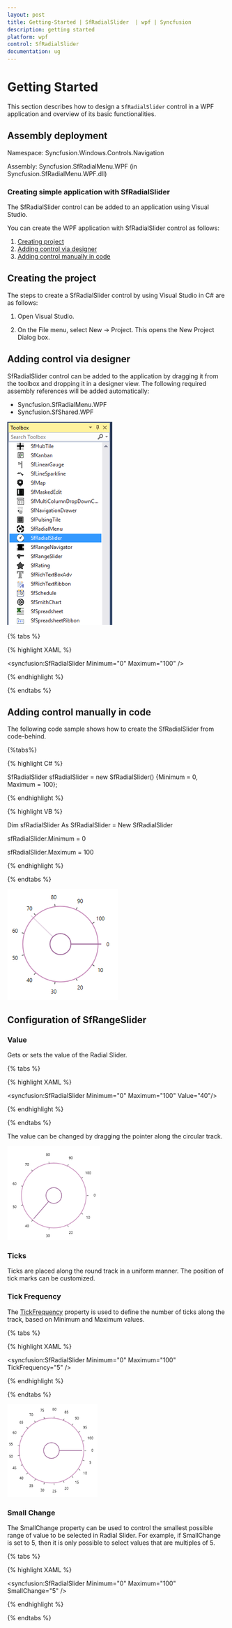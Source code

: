 ```yaml
---
layout: post
title: Getting-Started | SfRadialSlider  | wpf | Syncfusion
description: getting started 
platform: wpf
control: SfRadialSlider 
documentation: ug
---
```


# Getting Started 

This section describes how to design a `SfRadialSlider` control in a WPF application and overview of its basic functionalities.

## Assembly deployment

Namespace: Syncfusion.Windows.Controls.Navigation 

Assembly: Syncfusion.SfRadialMenu.WPF (in Syncfusion.SfRadialMenu.WPF.dll) 

### Creating simple application with SfRadialSlider

The SfRadialSlider control can be added to an application using Visual Studio.

You can create the WPF application with SfRadialSlider control as follows:

1. [Creating project](#creating-the-project)
2. [Adding control via designer](#adding-control-via-designer)
3. [Adding control manually in code](#adding-control-manually-in-code)

## Creating the project

The steps to create a SfRadialSlider control by using Visual Studio in C# are as follows:

1.	Open Visual Studio.

2.	On the File menu, select New -> Project. This opens the New Project Dialog box.

## Adding control via designer

SfRadialSlider control can be added to the application by dragging it from the toolbox and dropping it in a designer view. The following required assembly references will be added automatically:

* Syncfusion.SfRadialMenu.WPF
* Syncfusion.SfShared.WPF

![Adding control via designer](GettingStarted_images/img1.png)

{% tabs %}

{% highlight XAML %}

<syncfusion:SfRadialSlider  Minimum="0" Maximum="100" />

{% endhighlight  %}

{% endtabs %}

## Adding control manually in code

The following code sample shows how to create the SfRadialSlider from code-behind.

{%tabs%}

{% highlight C# %}

SfRadialSlider sfRadialSlider = new SfRadialSlider() {Minimum = 0, Maximum = 100};

{% endhighlight  %}

{% highlight VB %}

Dim sfRadialSlider As SfRadialSlider = New SfRadialSlider

sfRadialSlider.Minimum = 0

sfRadialSlider.Maximum = 100

{% endhighlight %}

{% endtabs %}

![Adding control manually in code](GettingStarted_images/img2.png) 

## Configuration of SfRangeSlider

### Value

Gets or sets the value of the Radial Slider.

{% tabs %}

{% highlight XAML %}

<syncfusion:SfRadialSlider Minimum="0" Maximum="100" Value="40"/>

{% endhighlight  %}

{% endtabs %}

The value can be changed by dragging the pointer along the circular track. 

![Value](Concepts_images/Concepts_img1.png)

### Ticks 

Ticks are placed along the round track in a uniform manner. The position of tick marks can be customized.

### Tick Frequency

The [TickFrequency](https://help.syncfusion.com/cr/wpf/Syncfusion.SfRadialMenu.Wpf~Syncfusion.Windows.Controls.Navigation.SfRadialSlider~TickFrequency.html) property is used to define the number of ticks along the track, based on Minimum and Maximum values.

{% tabs %}

{% highlight XAML %}

<syncfusion:SfRadialSlider Minimum="0" Maximum="100"  TickFrequency="5" />

{% endhighlight %}

{% endtabs %}

![Tick Frequency](Concepts_images/Concepts_img2.png) 

### Small Change

The SmallChange property can be used to control the smallest possible range of value to be selected in Radial Slider.  For example, if SmallChange is set to 5, then it is only possible to select values that are multiples of 5. 

{% tabs %}

{% highlight XAML %}

<syncfusion:SfRadialSlider Minimum="0" Maximum="100" SmallChange="5" />

{% endhighlight %}

{% endtabs %}